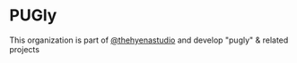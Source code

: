 # PUGly
This organization is part of [@thehyenastudio](https://github.com/thehyenastudio) and develop "pugly" & related projects
